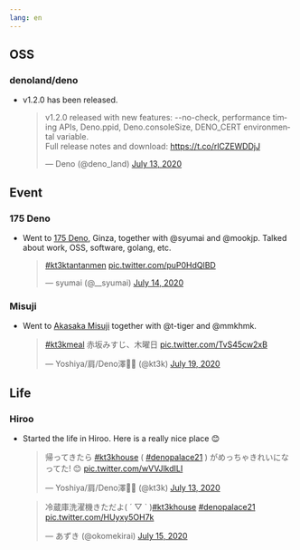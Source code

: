 ```yaml
---
lang: en
---
```


## OSS

### denoland/deno

- v1.2.0 has been released.

  <blockquote class="twitter-tweet"><p lang="en" dir="ltr">v1.2.0 released with new features: --no-check, performance timing APIs, Deno.ppid, Deno.consoleSize, DENO_CERT environmental variable. <br>Full release notes and download: <a href="https://t.co/rlCZEWDDjJ">https://t.co/rlCZEWDDjJ</a></p>&mdash; Deno (@deno_land) <a href="https://twitter.com/deno_land/status/1282729161539358720?ref_src=twsrc%5Etfw">July 13, 2020</a></blockquote> <script async src="https://platform.twitter.com/widgets.js" charset="utf-8"></script>

## Event

### 175 Deno

- Went to [175 Deno](https://www.175.co.jp/), Ginza, together with @syumai and @mookjp. Talked about work, OSS, software, golang, etc.

  <blockquote class="twitter-tweet"><p lang="und" dir="ltr"><a href="https://twitter.com/hashtag/kt3ktantanmen?src=hash&amp;ref_src=twsrc%5Etfw">#kt3ktantanmen</a> <a href="https://t.co/puP0HdQlBD">pic.twitter.com/puP0HdQlBD</a></p>&mdash; syumai (@__syumai) <a href="https://twitter.com/__syumai/status/1283026474816073728?ref_src=twsrc%5Etfw">July 14, 2020</a></blockquote> <script async src="https://platform.twitter.com/widgets.js" charset="utf-8"></script>

### Misuji

- Went to [Akasaka Misuji](https://tabelog.com/tokyo/A1308/A130801/13114946/) together with @t-tiger and @mmkhmk.

  <blockquote class="twitter-tweet"><p lang="ja" dir="ltr"><a href="https://twitter.com/hashtag/kt3kmeal?src=hash&amp;ref_src=twsrc%5Etfw">#kt3kmeal</a> 赤坂みすじ、木曜日 <a href="https://t.co/TvS45cw2xB">pic.twitter.com/TvS45cw2xB</a></p>&mdash; Yoshiya/肩/Deno澤🧗‍♂️ (@kt3k) <a href="https://twitter.com/kt3k/status/1284864062166200321?ref_src=twsrc%5Etfw">July 19, 2020</a></blockquote> <script async src="https://platform.twitter.com/widgets.js" charset="utf-8"></script>

## Life

### Hiroo

- Started the life in Hiroo. Here is a really nice place 😊

  <blockquote class="twitter-tweet"><p lang="ja" dir="ltr">帰ってきたら <a href="https://twitter.com/hashtag/kt3khouse?src=hash&amp;ref_src=twsrc%5Etfw">#kt3khouse</a> ( <a href="https://twitter.com/hashtag/denopalace21?src=hash&amp;ref_src=twsrc%5Etfw">#denopalace21</a> ) がめっちゃきれいになってた! 😊 <a href="https://t.co/wVVJlkdILI">pic.twitter.com/wVVJlkdILI</a></p>&mdash; Yoshiya/肩/Deno澤🧗‍♂️ (@kt3k) <a href="https://twitter.com/kt3k/status/1282671141291606018?ref_src=twsrc%5Etfw">July 13, 2020</a></blockquote> <script async src="https://platform.twitter.com/widgets.js" charset="utf-8"></script>

  <blockquote class="twitter-tweet"><p lang="ja" dir="ltr">冷蔵庫洗濯機きただよ( ´ ▽ ` )<a href="https://twitter.com/hashtag/kt3khouse?src=hash&amp;ref_src=twsrc%5Etfw">#kt3khouse</a> <a href="https://twitter.com/hashtag/denopalace21?src=hash&amp;ref_src=twsrc%5Etfw">#denopalace21</a> <a href="https://t.co/HUyxy5OH7k">pic.twitter.com/HUyxy5OH7k</a></p>&mdash; あずき (@okomekirai) <a href="https://twitter.com/okomekirai/status/1283316900982734849?ref_src=twsrc%5Etfw">July 15, 2020</a></blockquote> <script async src="https://platform.twitter.com/widgets.js" charset="utf-8"></script>
